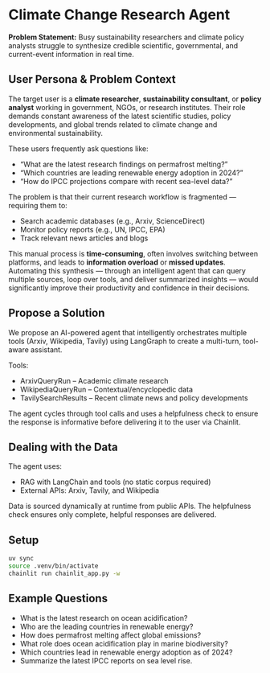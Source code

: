 # Climate Change Research Agent

**Problem Statement:**
Busy sustainability researchers and climate policy analysts struggle to synthesize credible scientific, governmental, and current-event information in real time.

## User Persona & Problem Context
The target user is a **climate researcher**, **sustainability consultant**, or **policy analyst** working in government, NGOs, or research institutes. Their role demands constant awareness of the latest scientific studies, policy developments, and global trends related to climate change and environmental sustainability.

These users frequently ask questions like:

* “What are the latest research findings on permafrost melting?”
* “Which countries are leading renewable energy adoption in 2024?”
* “How do IPCC projections compare with recent sea-level data?”

The problem is that their current research workflow is fragmented — requiring them to:

* Search academic databases (e.g., Arxiv, ScienceDirect)
* Monitor policy reports (e.g., UN, IPCC, EPA)
* Track relevant news articles and blogs

This manual process is **time-consuming**, often involves switching between platforms, and leads to **information overload** or **missed updates**. Automating this synthesis — through an intelligent agent that can query multiple sources, loop over tools, and deliver summarized insights — would significantly improve their productivity and confidence in their decisions.


## Propose a Solution
We propose an AI-powered agent that intelligently orchestrates multiple tools (Arxiv, Wikipedia, Tavily) using LangGraph to create a multi-turn, tool-aware assistant.

Tools:

* ArxivQueryRun – Academic climate research
* WikipediaQueryRun – Contextual/encyclopedic data
* TavilySearchResults – Recent climate news and policy developments

The agent cycles through tool calls and uses a helpfulness check to ensure the response is informative before delivering it to the user via Chainlit.


## Dealing with the Data
The agent uses:

* RAG with LangChain and tools (no static corpus required)
* External APIs: Arxiv, Tavily, and Wikipedia

Data is sourced dynamically at runtime from public APIs. The helpfulness check ensures only complete, helpful responses are delivered.


## Setup

```bash
uv sync
source .venv/bin/activate
chainlit run chainlit_app.py -w
```

## Example Questions

- What is the latest research on ocean acidification?
- Who are the leading countries in renewable energy?
- How does permafrost melting affect global emissions?
- What role does ocean acidification play in marine biodiversity?
- Which countries lead in renewable energy adoption as of 2024?
- Summarize the latest IPCC reports on sea level rise.
